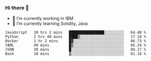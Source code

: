 ### Hi there 👋

<!--
**mathcodeman/mathcodeman** is a ✨ _special_ ✨ repository because its `README.md` (this file) appears on your GitHub profile.

Here are some ideas to get you started:

- 🔭 I’m currently working on ...
- 🌱 I’m currently learning ...
- 👯 I’m looking to collaborate on ...
- 🤔 I’m looking for help with ...
- 💬 Ask me about ...
- 📫 How to reach me: ...
- 😄 Pronouns: ...
- ⚡ Fun fact: ...
-->

- 🔭 I’m currently working in IBM
- 🌱 I’m currently learning Solidity, Java

<!--START_SECTION:waka-->

```text
JavaScript   10 hrs 2 mins   ████████████████░░░░░░░░░   64.40 %
Python       2 hrs 40 mins   ████▒░░░░░░░░░░░░░░░░░░░░   17.18 %
Docker       1 hr 2 mins     █▓░░░░░░░░░░░░░░░░░░░░░░░   06.73 %
YAML         49 mins         █▒░░░░░░░░░░░░░░░░░░░░░░░   05.34 %
JSON         38 mins         █░░░░░░░░░░░░░░░░░░░░░░░░   04.17 %
Bash         10 mins         ▒░░░░░░░░░░░░░░░░░░░░░░░░   01.16 %
```

<!--END_SECTION:waka-->
